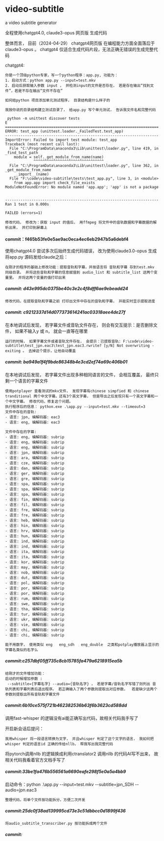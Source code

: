 # video-subtitle
a video subtitle generator

全程使用chatgpt4.0, claude3-opus 网页版 生成代码

整体而言， 目前（2024-04-29） chatgpt4网页版 在编程能力方面全面落后于 claude3-opus 。 chatgpt4 仅适合生成代码片段，无法正确无错误的生成完整代码

chatgpt4:

``` 
你是一个顶级python专家，写一个python程序：app.py, 功能为：
1. 启动方式：python app.py --input=test.mkv
2. 启动后获取输入参数 input ， 并检测input的文件是否存在， 若是存在输出“找到文件”，若是不存在输出“文件不存在”
```

``` 
如何给python 项目添加单元测试程序， 目录结构是什么样子的
```

``` 
我按你说的目录结构建立测试目录了， 给app.py 写个单元测试， 告诉我文件名和完整代码
```

``` 
 python -m unittest discover tests
E
======================================================================
ERROR: test_app (unittest.loader._FailedTest.test_app)
----------------------------------------------------------------------
ImportError: Failed to import test module: test_app
Traceback (most recent call last):
  File "C:\ProgramData\anaconda3\Lib\unittest\loader.py", line 419, in _find_test_path
    module = self._get_module_from_name(name)
             ^^^^^^^^^^^^^^^^^^^^^^^^^^^^^^^^
  File "C:\ProgramData\anaconda3\Lib\unittest\loader.py", line 362, in _get_module_from_name
    __import__(name)
  File "F:\code\video-subtitle\tests\test_app.py", line 3, in <module>
    from app.app import check_file_exists
ModuleNotFoundError: No module named 'app.app'; 'app' is not a package


----------------------------------------------------------------------
Ran 1 test in 0.000s

FAILED (errors=1)

```

``` 
修改代码， 修改为：获取 input 的值后， 用ffmpeg 将文件中的音轨数据和字幕数据的解析出来， 并打印到屏幕上
```
#### commit：f465b53fe0e5ae9ac0eca4ec6eb2947b5a6debf4

使用chatgpt4.0 尝试多次后始终生成代码错误， 改为使用claude3.0-opus 生成
将app.py 源码发给claude之后：
``` 
在刚才的程序的基础上修改功能：提取音轨和字幕，并按语言将 音轨和字幕 存到test.mkv 同级目录。 并将这些音轨和字幕的信息赋值到 audio_list 和 subtitle_list 这两个变量里。 并将这两个变量的值打印出来

```

#####  commit: d43e995dc0375be40c3e2c4f8dff6ae9ebeadd24

``` 
修改代码，在提取音轨和字幕之前 打印出文件中存在的音轨和字幕， 并能实时显示提取进度

```

#####  commit: c9212337d14d077373614241ac03318aee4de27f

在本地调试后发现， 若字幕文件或音轨文件存在， 则会有交互提示：是否删除文件， 如果不输入y 或 n， 就会一直等在哪里
``` 
运行的时候， 如果字幕文件或者音轨文件存在， 会提示：已提取音轨: F:\code\video-subtitle\test_jpn.eac3\test_jpn.eac3.rwrite? [y/N] Not overwriting - exiting 。 去掉这个提示，让他自动覆盖

```
#####  commit: ba949a1f4f9bde86348b4e3cd2ef74a69c406b01

在本地调试后发现， 若字幕文件出现多种相同语言的文件， 会相互覆盖， 最终只剩一个语言的字幕文件
``` 
使用potplayer 查看测试的mkv文件， 发现字幕有chinese simpfied 和 chinese tranditional 两个中文字幕。还有3个英文字幕， 但是导出之后发现只有一个英文字幕和一个中文字幕。 修改代码，修复这个问题。
执行程序后的信息： python.exe .\app.py --input=test.mkv --timeout=3
文件中存在的音轨:
- 语言: jpn, 编解码器: eac3
- 语言: eng, 编解码器: eac3

文件中存在的字幕:
- 语言: eng, 编解码器: subrip
- 语言: eng, 编解码器: subrip
- 语言: eng, 编解码器: subrip
- 语言: jpn, 编解码器: subrip
- 语言: ara, 编解码器: subrip
- 语言: cze, 编解码器: subrip
- 语言: dan, 编解码器: subrip
- 语言: ger, 编解码器: subrip
- 语言: gre, 编解码器: subrip
- 语言: spa, 编解码器: subrip
- 语言: spa, 编解码器: subrip
- 语言: spa, 编解码器: subrip
- 语言: fin, 编解码器: subrip
- 语言: fil, 编解码器: subrip
- 语言: fre, 编解码器: subrip
- 语言: fre, 编解码器: subrip
- 语言: heb, 编解码器: subrip
- 语言: hin, 编解码器: subrip
- 语言: hrv, 编解码器: subrip
- 语言: hun, 编解码器: subrip
- 语言: ind, 编解码器: subrip
- 语言: ind, 编解码器: subrip
- 语言: ita, 编解码器: subrip
- 语言: ita, 编解码器: subrip
- 语言: kor, 编解码器: subrip
- 语言: may, 编解码器: subrip
- 语言: nob, 编解码器: subrip
- 语言: dut, 编解码器: subrip
- 语言: pol, 编解码器: subrip
- 语言: por, 编解码器: subrip
- 语言: por, 编解码器: subrip
- 语言: rum, 编解码器: subrip
- 语言: swe, 编解码器: subrip
- 语言: tha, 编解码器: subrip
- 语言: tur, 编解码器: subrip
- 语言: ukr, 编解码器: subrip
- 语言: vie, 编解码器: subrip
- 语言: chi, 编解码器: subrip
- 语言: chi, 编解码器: subrip

```

``` 
能不用数字， 使用类似 eng   eng_sdh   eng_double  之类和potplay播放器上显示的字幕名类似的名字么
```

#####  commit:c257dbf05ff735c8cb15785fa479a6218915ea5b

``` 
给刚才的文件增加功能：
启动的时候增加参数 : 
 --subtitle={字幕名字} --audio={音轨名字} ， 若是字幕/音轨名字写错了则列出 音轨列表和字幕列表后退出程序。 若正确输入了两个参数则提取出对应参数，  若是缺少这两个参数则提取出所有音轨和字幕文件
```

#####  commit:6b10ce575f721b462382536b63f6b3623cd588dd


调用fast-whisper  的逻辑没有ai能正确写出代码，故相关代码我手写了

开启新会话后提问：

``` 
我用whisper 将一段语言转换为文字， 并且whisper 判定了这个文字的语言， 我如何把whisper 判定的语言id 正确的传给nllb， 帮我写出我完整代码
```


将pytorch调用nllb 的逻辑换成利用ctranslator2 调用nllb 的代码AI写不出来， 故相关代码我看着官方文档手写了

##### commit:33be1fa476b556561a6690eafe298f5e0a5a4bb9

启动命令：python .\app.py --input=test.mkv --subtitle=jpn_SDH --audio=jpn.eac3         


``` 
整理代码，将单个文件按功能拆分，方便二次开发
```
##### commit:25dc0f38ad139995cd73e3c51dbbcc0d1899f436
``` 
将audio_subtitle_transcriber.py 按功能拆成两个文件
```

##### commit:
